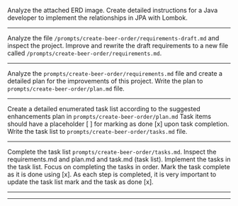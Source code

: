 Analyze the attached ERD image. Create detailed instructions for a Java developer to implement the relationships in JPA with Lombok.

----------------------------------------

Analyze the file `/prompts/create-beer-order/requirements-draft.md` and inspect the project. Improve and rewrite the draft 
requirements to a new file called `/prompts/create-beer-order/requirements.md`.

-----------------------------------------

Analyze the `prompts/create-beer-order/requirements.md` file and create a detailed plan for the improvements of this project. 
Write the plan to `prompts/create-beer-order/plan.md` file.

--------------------------------------

Create a detailed enumerated task list according to the suggested enhancements plan in 
`prompts/create-beer-order/plan.md` Task items should have a placeholder [ ] for marking as done [x] upon task completion. 
Write the task list to `prompts/create-beer-order/tasks.md` file. 

-------------------------------------

Complete the task list `prompts/create-beer-order/tasks.md`. Inspect the requirements.md and plan.md and task.md (task list). 
Implement the tasks in the task list. Focus on completing the tasks in order. Mark the task complete as it is done 
using [x]. As each step is completed, it is very important to update the task list mark and the task as done [x]. 

------------------------------------------------------------------------
------------------------------------------------------------------------
